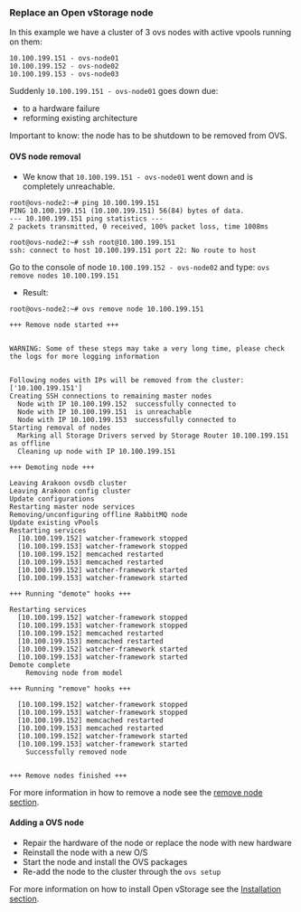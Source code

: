 ### Replace an Open vStorage node

In this example we have a cluster of 3 ovs nodes with active vpools running on them:
```
10.100.199.151 - ovs-node01
10.100.199.152 - ovs-node02
10.100.199.153 - ovs-node03
```

Suddenly `10.100.199.151 - ovs-node01` goes down due:
 - to a hardware failure
 - reforming existing architecture

Important to know: the node has to be shutdown to be removed from OVS.

#### OVS node removal
* We know that `10.100.199.151 - ovs-node01` went down and is completely unreachable.
```
root@ovs-node2:~# ping 10.100.199.151
PING 10.100.199.151 (10.100.199.151) 56(84) bytes of data.
--- 10.100.199.151 ping statistics ---
2 packets transmitted, 0 received, 100% packet loss, time 1008ms

root@ovs-node2:~# ssh root@10.100.199.151
ssh: connect to host 10.100.199.151 port 22: No route to host
```

Go to the console of node `10.100.199.152 - ovs-node02` and type: `ovs remove nodes 10.100.199.151`

* Result:
```
root@ovs-node2:~# ovs remove node 10.100.199.151

+++ Remove node started +++


WARNING: Some of these steps may take a very long time, please check the logs for more logging information


Following nodes with IPs will be removed from the cluster: ['10.100.199.151']
Creating SSH connections to remaining master nodes
  Node with IP 10.100.199.152  successfully connected to
  Node with IP 10.100.199.151  is unreachable
  Node with IP 10.100.199.153  successfully connected to
Starting removal of nodes
  Marking all Storage Drivers served by Storage Router 10.100.199.151 as offline
  Cleaning up node with IP 10.100.199.151

+++ Demoting node +++

Leaving Arakoon ovsdb cluster
Leaving Arakoon config cluster
Update configurations
Restarting master node services
Removing/unconfiguring offline RabbitMQ node
Update existing vPools
Restarting services
  [10.100.199.152] watcher-framework stopped
  [10.100.199.153] watcher-framework stopped
  [10.100.199.152] memcached restarted
  [10.100.199.153] memcached restarted
  [10.100.199.152] watcher-framework started
  [10.100.199.153] watcher-framework started

+++ Running "demote" hooks +++

Restarting services
  [10.100.199.152] watcher-framework stopped
  [10.100.199.153] watcher-framework stopped
  [10.100.199.152] memcached restarted
  [10.100.199.153] memcached restarted
  [10.100.199.152] watcher-framework started
  [10.100.199.153] watcher-framework started
Demote complete
    Removing node from model

+++ Running "remove" hooks +++

  [10.100.199.152] watcher-framework stopped
  [10.100.199.153] watcher-framework stopped
  [10.100.199.152] memcached restarted
  [10.100.199.153] memcached restarted
  [10.100.199.152] watcher-framework started
  [10.100.199.153] watcher-framework started
    Successfully removed node


+++ Remove nodes finished +++
```

For more information in how to remove a node see the [remove node section](removenode.md).


#### Adding a OVS node

* Repair the hardware of the node or replace the node with new hardware
* Reinstall the node with a new O/S
* Start the node and install the OVS packages
* Re-add the node to the cluster through the `ovs setup`

For more information on how to install Open vStorage see the [Installation section](../../Installation/README.md).